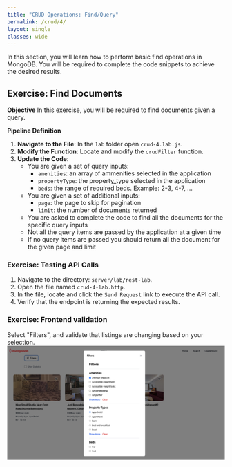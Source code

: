 ```yaml
---
title: "CRUD Operations: Find/Query"
permalink: /crud/4/
layout: single
classes: wide
---
```


In this section, you will learn how to perform basic find operations in MongoDB. You will be required to complete the code snippets to achieve the desired results.

## Exercise: Find Documents

**Objective** 
In this exercise, you will be required to find documents given a query.

**Pipeline Definition**  

1. **Navigate to the File**: In the `lab` folder open `crud-4.lab.js`.
2. **Modify the Function**: Locate and modify the `crudFilter` function.
3. **Update the Code**:
    - You are given a set of query inputs:
        - `amenities`: an array of ammenities selected in the application
        - `propertyType`: the property_type selected in the application
        - `beds`: the range of required beds. Example: 2-3, 4-7, ...
    - You are given a set of additional inputs:
        - `page`: the page to skip for pagination
        - `limit`: the number of documents returned
    - You are asked to complete the code to find all the documents for the specific query inputs
    - Not all the query items are passed by the application at a given time
    - If no query items are passed you should return all the document for the given page and limit

### Exercise: Testing API Calls

1. Navigate to the directory: `server/lab/rest-lab`.
2. Open the file named `crud-4-lab.http`.
3. In the file, locate and click the `Send Request` link to execute the API call.
4. Verify that the endpoint is returning the expected results.

### Exercise: Frontend validation
Select "Filters", and validate that listings are changing based on your selection.
![crud-4-lab](../../assets/images/crud-4-lab.png)
